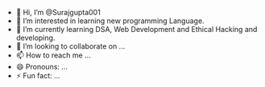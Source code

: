 - 👋 Hi, I’m @Surajgupta001
- 👀 I’m interested in learning new programming Language.
- 🌱 I’m currently learning DSA, Web Development and Ethical Hacking and developing.
- 💞️ I’m looking to collaborate on ...
- 📫 How to reach me ...
- 😄 Pronouns: ...
- ⚡ Fun fact: ...

<!---
Surajgupta001/Surajgupta001 is a ✨ special ✨ repository because its `README.md` (this file) appears on your GitHub profile.
You can click the Preview link to take a look at your changes.
--->
